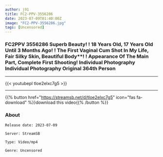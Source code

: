 ```yaml
---
author: j91
title: FC2-PPV-3556286
date: 2023-07-09T01:40:00Z
image: "FC2-PPV-3556286.jpg"
tags: [Uncensored]
---
```


### FC2PPV 3556286 Superb Beauty! ! 18 Years Old, 17 Years Old Until 3 Months Ago! ! The First Vaginal Cum Shot In My Life, Fair Silky Skin, Beautiful Body**! ! Appearance Of The Main Part, Complete First Shooting! Individual Photography Individual Photography Original 364th Person
___

{{< youtubepl tloe2elxc7g5 >}}
___

{{% button href="https://streamsb.net/d/tloe2elxc7g5" icon="fas fa-download" %}}download this video{{% /button %}}
### About

`Release date: 2023-07-09`

`Server: StreamSB`

`Type: Video/mp4`

`Genre:	Uncensored`